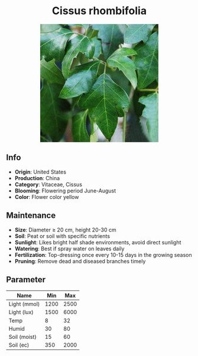<h1 align='center'>Cissus rhombifolia</h1>
<p align="center">
    <img 
        align='center'
        width='320'
        src="../images/cissus rhombifolia.png" 
        alt='Cissus rhombifolia' />
</p>

## Info

 - **Origin**: United States
 - **Production**: China
 - **Category**: Vitaceae, Cissus
 - **Blooming**: Flowering period June-August
 - **Color**: Flower color yellow

## Maintenance

 - **Size**: Diameter ≥ 20 cm, height 20-30 cm
 - **Soil**: Peat or soil with specific nutrients
 - **Sunlight**: Likes bright half shade environments, avoid direct sunlight
 - **Watering**: Best if spray water on leaves daily
 - **Fertilization**: Top-dressing once every 10-15 days in the growing season
 - **Pruning**: Remove dead and diseased branches timely

## Parameter

| Name         | Min  | Max   |
|--------------|------|-------|
| Light (mmol) | 1200 | 2500  |
| Light (lux)  | 1500 | 6000 |
| Temp         | 8    | 32    |
| Humid        | 30   | 80    |
| Soil (moist) | 15   | 60    |
| Soil (ec)    | 350  | 2000  |